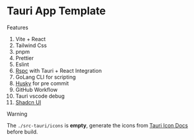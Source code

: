 # Tauri App Template

Features

1. Vite + React
2. Tailwind Css
3. pnpm
4. Prettier
5. Eslint
6. [Rspc](https://www.rspc.dev/) with Tauri + React Integration
7. GoLang CLI for scripting
8. [Husky](https://typicode.github.io/husky/) for pre commit
9. GitHub Workflow
10. Tauri vscode debug
11. [Shadcn UI](https://ui.shadcn.com/)

> [!WARNING]
> The `./src-tauri/icons` is **empty**, generate the icons from [Tauri Icon Docs](https://tauri.app/v1/guides/features/icons) before build.